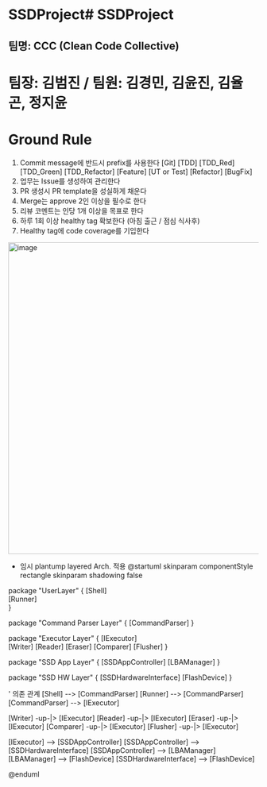 # SSDProject# SSDProject
## 팀명: CCC (Clean Code Collective)
# 팀장: 김범진 / 팀원: 김경민, 김윤진, 김율곤, 정지윤

# Ground Rule
1. Commit message에 반드시 prefix를 사용한다
   [Git]
   [TDD] [TDD_Red] [TDD_Green] [TDD_Refactor]
   [Feature] [UT or Test] [Refactor] [BugFix]
2. 업무는 Issue를 생성하여 관리한다
3. PR 생성시 PR template을 성실하게 채운다
4. Merge는 approve 2인 이상을 필수로 한다
5. 리뷰 코멘트는 인당 1개 이상을 목표로 한다
6. 하루 1회 이상 healthy tag 확보한다 (아침 출근 / 점심 식사후)
7. Healthy tag에 code coverage를 기입한다


<img width="1033" height="628" alt="image" src="https://github.com/user-attachments/assets/2d82e2ee-f820-4194-9f32-56e357d186b6" />




- 임시 plantump layered Arch. 적용
@startuml
skinparam componentStyle rectangle
skinparam shadowing false

package "UserLayer" {
  [Shell]  
  [Runner]  
}

package "Command Parser Layer" {
  [CommandParser]
}

package "Executor Layer" {
  [IExecutor]  
  [Writer]
  [Reader]
  [Eraser]
  [Comparer]
  [Flusher]
}

package "SSD App Layer" {
  [SSDAppController]
  [LBAManager]
}

package "SSD HW Layer" {
  [SSDHardwareInterface]
  [FlashDevice]
}

' 의존 관계
[Shell] --> [CommandParser]
[Runner] --> [CommandParser]
[CommandParser] --> [IExecutor]

[Writer] -up-|> [IExecutor]
[Reader] -up-|> [IExecutor]
[Eraser] -up-|> [IExecutor]
[Comparer] -up-|> [IExecutor]
[Flusher] -up-|> [IExecutor]

[IExecutor] --> [SSDAppController]
[SSDAppController] --> [SSDHardwareInterface]
[SSDAppController] --> [LBAManager]
[LBAManager] --> [FlashDevice]
[SSDHardwareInterface] --> [FlashDevice]

@enduml
